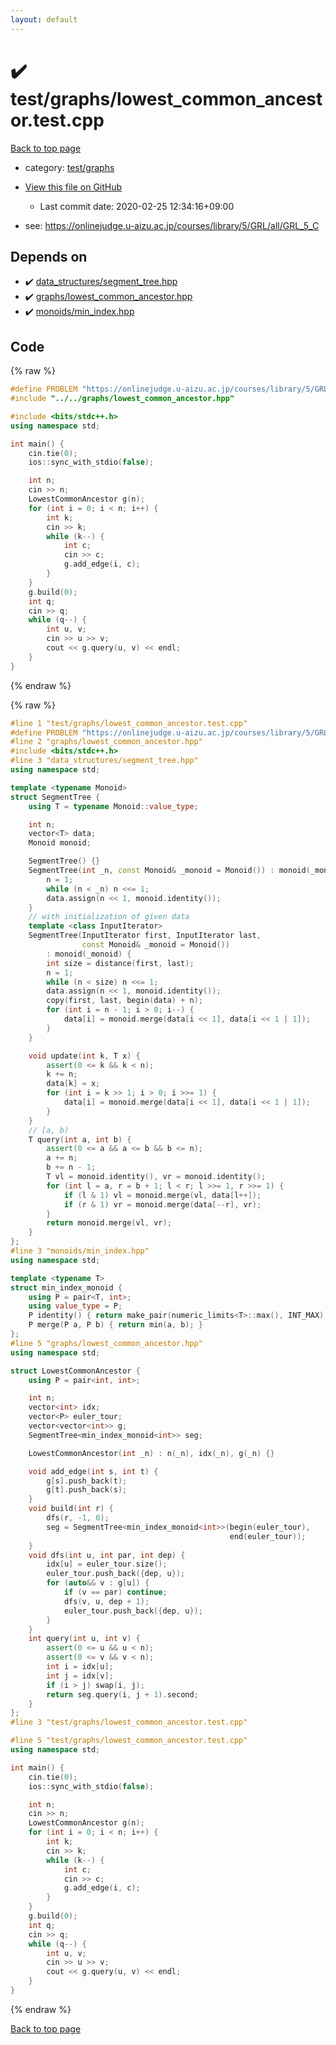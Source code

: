 ```yaml
---
layout: default
---
```


<!-- mathjax config similar to math.stackexchange -->
<script type="text/javascript" async
  src="https://cdnjs.cloudflare.com/ajax/libs/mathjax/2.7.5/MathJax.js?config=TeX-MML-AM_CHTML">
</script>
<script type="text/x-mathjax-config">
  MathJax.Hub.Config({
    TeX: { equationNumbers: { autoNumber: "AMS" }},
    tex2jax: {
      inlineMath: [ ['$','$'] ],
      processEscapes: true
    },
    "HTML-CSS": { matchFontHeight: false },
    displayAlign: "left",
    displayIndent: "2em"
  });
</script>

<script type="text/javascript" src="https://cdnjs.cloudflare.com/ajax/libs/jquery/3.4.1/jquery.min.js"></script>
<script src="https://cdn.jsdelivr.net/npm/jquery-balloon-js@1.1.2/jquery.balloon.min.js" integrity="sha256-ZEYs9VrgAeNuPvs15E39OsyOJaIkXEEt10fzxJ20+2I=" crossorigin="anonymous"></script>
<script type="text/javascript" src="../../../assets/js/copy-button.js"></script>
<link rel="stylesheet" href="../../../assets/css/copy-button.css" />


# :heavy_check_mark: test/graphs/lowest_common_ancestor.test.cpp

<a href="../../../index.html">Back to top page</a>

* category: <a href="../../../index.html#2eaf8485dbfd46fcba24af27c0a63ff2">test/graphs</a>
* <a href="{{ site.github.repository_url }}/blob/master/test/graphs/lowest_common_ancestor.test.cpp">View this file on GitHub</a>
    - Last commit date: 2020-02-25 12:34:16+09:00


* see: <a href="https://onlinejudge.u-aizu.ac.jp/courses/library/5/GRL/all/GRL_5_C">https://onlinejudge.u-aizu.ac.jp/courses/library/5/GRL/all/GRL_5_C</a>


## Depends on

* :heavy_check_mark: <a href="../../../library/data_structures/segment_tree.hpp.html">data_structures/segment_tree.hpp</a>
* :heavy_check_mark: <a href="../../../library/graphs/lowest_common_ancestor.hpp.html">graphs/lowest_common_ancestor.hpp</a>
* :heavy_check_mark: <a href="../../../library/monoids/min_index.hpp.html">monoids/min_index.hpp</a>


## Code

<a id="unbundled"></a>
{% raw %}
```cpp
#define PROBLEM "https://onlinejudge.u-aizu.ac.jp/courses/library/5/GRL/all/GRL_5_C"
#include "../../graphs/lowest_common_ancestor.hpp"

#include <bits/stdc++.h>
using namespace std;

int main() {
    cin.tie(0);
    ios::sync_with_stdio(false);

    int n;
    cin >> n;
    LowestCommonAncestor g(n);
    for (int i = 0; i < n; i++) {
        int k;
        cin >> k;
        while (k--) {
            int c;
            cin >> c;
            g.add_edge(i, c);
        }
    }
    g.build(0);
    int q;
    cin >> q;
    while (q--) {
        int u, v;
        cin >> u >> v;
        cout << g.query(u, v) << endl;
    }
}
```
{% endraw %}

<a id="bundled"></a>
{% raw %}
```cpp
#line 1 "test/graphs/lowest_common_ancestor.test.cpp"
#define PROBLEM "https://onlinejudge.u-aizu.ac.jp/courses/library/5/GRL/all/GRL_5_C"
#line 2 "graphs/lowest_common_ancestor.hpp"
#include <bits/stdc++.h>
#line 3 "data_structures/segment_tree.hpp"
using namespace std;

template <typename Monoid>
struct SegmentTree {
    using T = typename Monoid::value_type;

    int n;
    vector<T> data;
    Monoid monoid;

    SegmentTree() {}
    SegmentTree(int _n, const Monoid& _monoid = Monoid()) : monoid(_monoid) {
        n = 1;
        while (n < _n) n <<= 1;
        data.assign(n << 1, monoid.identity());
    }
    // with initialization of given data
    template <class InputIterator>
    SegmentTree(InputIterator first, InputIterator last,
                const Monoid& _monoid = Monoid())
        : monoid(_monoid) {
        int size = distance(first, last);
        n = 1;
        while (n < size) n <<= 1;
        data.assign(n << 1, monoid.identity());
        copy(first, last, begin(data) + n);
        for (int i = n - 1; i > 0; i--) {
            data[i] = monoid.merge(data[i << 1], data[i << 1 | 1]);
        }
    }

    void update(int k, T x) {
        assert(0 <= k && k < n);
        k += n;
        data[k] = x;
        for (int i = k >> 1; i > 0; i >>= 1) {
            data[i] = monoid.merge(data[i << 1], data[i << 1 | 1]);
        }
    }
    // [a, b)
    T query(int a, int b) {
        assert(0 <= a && a <= b && b <= n);
        a += n;
        b += n - 1;
        T vl = monoid.identity(), vr = monoid.identity();
        for (int l = a, r = b + 1; l < r; l >>= 1, r >>= 1) {
            if (l & 1) vl = monoid.merge(vl, data[l++]);
            if (r & 1) vr = monoid.merge(data[--r], vr);
        }
        return monoid.merge(vl, vr);
    }
};
#line 3 "monoids/min_index.hpp"
using namespace std;

template <typename T>
struct min_index_monoid {
    using P = pair<T, int>;
    using value_type = P;
    P identity() { return make_pair(numeric_limits<T>::max(), INT_MAX); }
    P merge(P a, P b) { return min(a, b); }
};
#line 5 "graphs/lowest_common_ancestor.hpp"
using namespace std;

struct LowestCommonAncestor {
    using P = pair<int, int>;

    int n;
    vector<int> idx;
    vector<P> euler_tour;
    vector<vector<int>> g;
    SegmentTree<min_index_monoid<int>> seg;

    LowestCommonAncestor(int _n) : n(_n), idx(_n), g(_n) {}

    void add_edge(int s, int t) {
        g[s].push_back(t);
        g[t].push_back(s);
    }
    void build(int r) {
        dfs(r, -1, 0);
        seg = SegmentTree<min_index_monoid<int>>(begin(euler_tour),
                                                 end(euler_tour));
    }
    void dfs(int u, int par, int dep) {
        idx[u] = euler_tour.size();
        euler_tour.push_back({dep, u});
        for (auto&& v : g[u]) {
            if (v == par) continue;
            dfs(v, u, dep + 1);
            euler_tour.push_back({dep, u});
        }
    }
    int query(int u, int v) {
        assert(0 <= u && u < n);
        assert(0 <= v && v < n);
        int i = idx[u];
        int j = idx[v];
        if (i > j) swap(i, j);
        return seg.query(i, j + 1).second;
    }
};
#line 3 "test/graphs/lowest_common_ancestor.test.cpp"

#line 5 "test/graphs/lowest_common_ancestor.test.cpp"
using namespace std;

int main() {
    cin.tie(0);
    ios::sync_with_stdio(false);

    int n;
    cin >> n;
    LowestCommonAncestor g(n);
    for (int i = 0; i < n; i++) {
        int k;
        cin >> k;
        while (k--) {
            int c;
            cin >> c;
            g.add_edge(i, c);
        }
    }
    g.build(0);
    int q;
    cin >> q;
    while (q--) {
        int u, v;
        cin >> u >> v;
        cout << g.query(u, v) << endl;
    }
}

```
{% endraw %}

<a href="../../../index.html">Back to top page</a>

